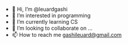 - 👋 Hi, I’m @leuardgashi
- 👀 I’m interested in programming
- 🌱 I’m currently learning CS
- 💞️ I’m looking to collaborate on ...
- 📫 How to reach me gashileuard@gmail.com

<!---
leuardgashi/leuardgashi is a ✨ special ✨ repository because its `README.md` (this file) appears on your GitHub profile.
You can click the Preview link to take a look at your changes.
--->
